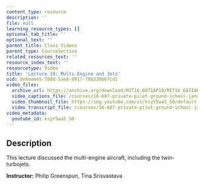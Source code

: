 ```yaml
---
content_type: resource
description: ''
file: null
learning_resource_types: []
optional_tab_title: ''
optional_text: ''
parent_title: Class Videos
parent_type: CourseSection
related_resources_text: ''
resource_index_text: ''
resourcetype: Video
title: 'Lecture 19: Multi-Engine and Jets'
uid: 8e6eeee5-780d-5ae8-0917-f8b330b67cd1
video_files:
  archive_url: https://archive.org/download/MIT16.687IAP19/MIT16_687IAP19_lec19_300k.mp4
  video_captions_file: /courses/16-687-private-pilot-ground-school-january-iap-2019/ebeb4cff9e905c7d9382d72109b79b0b_ksyY5wa5_50.vtt
  video_thumbnail_file: https://img.youtube.com/vi/ksyY5wa5_50/default.jpg
  video_transcript_file: /courses/16-687-private-pilot-ground-school-january-iap-2019/cf047d8b68dc1c7050afff6f57ac59de_ksyY5wa5_50.pdf
video_metadata:
  youtube_id: ksyY5wa5_50
---
```


Description
-----------

This lecture discussed the multi-engine aircraft, including the twin-turbojets.

**Instructor:** Philip Greenspun, Tina Srisvastava